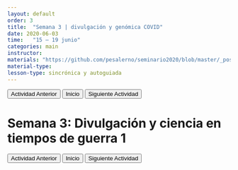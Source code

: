 ```yaml
---
layout: default
order: 3
title:  "Semana 3 | divulgación y genómica COVID"
date: 2020-06-03
time:   "15 – 19 junio"
categories: main
instructor: 
materials: "https://github.com/pesalerno/seminario2020/blob/master/_posts/2020-06-03-3_Semana_3.md"
material-type:
lesson-type: sincrónica y autoguiada
---
```


<a href="https://pesalerno.github.io/seminario2020/main/2020/06/02/2_Semana_2.html"><button>Actividad Anterior</button></a>		<a href="https://pesalerno.github.io/seminario2020/"><button>Inicio</button></a>    <a href="https://pesalerno.github.io/seminario2020/main/2020/06/04/4_Semana_4.html"><button>Siguiente Actividad</button></a>

# Semana 3: Divulgación y ciencia en tiempos de guerra 1

<a href="https://pesalerno.github.io/seminario2020/main/2020/06/02/2_Semana_2.html"><button>Actividad Anterior</button></a>		<a href="https://pesalerno.github.io/seminario2020/"><button>Inicio</button></a>    <a href="https://pesalerno.github.io/seminario2020/main/2020/06/04/4_Semana_4.html"><button>Siguiente Actividad</button></a>
